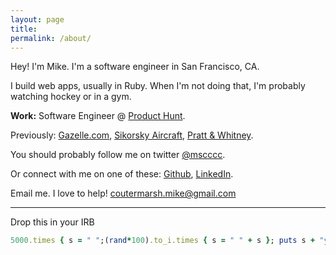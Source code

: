 ```yaml
---
layout: page
title:
permalink: /about/
---
```

Hey! I'm Mike. I'm a software engineer in San Francisco, CA.

I build web apps, usually in Ruby. When I'm not doing that, I'm probably watching hockey or in a gym.

**Work:**
Software Engineer @ [Product Hunt](https://www.producthunt.com).

Previously: [Gazelle.com](http://www.gazelle.com), [Sikorsky Aircraft](http://sikorsky.com), [Pratt & Whitney](http://pw.utc.com).

You should probably follow me on twitter [@mscccc](http://twitter.com/mscccc).

Or connect with me on one of these: [Github](http://github.com/mscoutermarsh), [LinkedIn](http://www.linkedin.com/in/coutermarsh/).

Email me. I love to help!
[coutermarsh.mike@gmail.com](mailto:coutermarsh.mike@gmail.com)

---

Drop this in your IRB
```ruby
5000.times { s = " ";(rand*100).to_i.times { s = " " + s }; puts s + "you are awesome"; sleep 1 }
```
